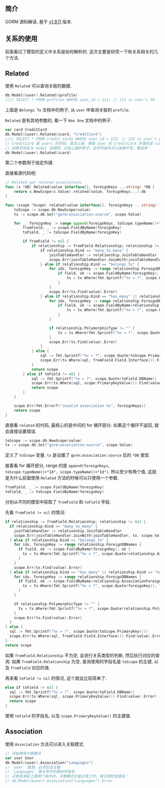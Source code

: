 ## 简介

GORM 源码解读, 基于 [v1.9.11](https://github.com/jinzhu/gorm/tree/v1.9.11) 版本.

## 关系的使用

前面看过了模型的定义中关系是如何解析的. 这次主要是研究一下和关系相关的几个方法.

## Related

使用 `Related` 可以查询关联的数据.

```go
db.Model(&user).Related(&profile)
//// SELECT * FROM profiles WHERE user_id = 111; // 111 is user's ID
```

上面是 `Belongs To` 文档中的例子, 从 `user` 中查询关联的 `profile`.

`Related` 是有其他参数的, 看一下 `Has One` 文档中的例子.

```go
var card CreditCard
db.Model(&user).Related(&card, "CreditCard")
//// SELECT * FROM credit_cards WHERE user_id = 123; // 123 is user's primary key
// CreditCard 是 users 的字段，其含义是，获取 user 的 CreditCard 并填充至 card 变量
// 如果字段名与 model 名相同，比如上面的例子，此时字段名可以省略不写，像这样：
db.Model(&user).Related(&card)
```

第二个参数用于指定外键.

直接看源代码吧:

```go
// Related get related associations
func (s *DB) Related(value interface{}, foreignKeys ...string) *DB {
	return s.NewScope(s.Value).related(value, foreignKeys...).db
}

func (scope *Scope) related(value interface{}, foreignKeys ...string) *Scope {
	toScope := scope.db.NewScope(value)
	tx := scope.db.Set("gorm:association:source", scope.Value)

	for _, foreignKey := range append(foreignKeys, toScope.typeName()+"Id", scope.typeName()+"Id") {
		fromField, _ := scope.FieldByName(foreignKey)
		toField, _ := toScope.FieldByName(foreignKey)

		if fromField != nil {
			if relationship := fromField.Relationship; relationship != nil {
				if relationship.Kind == "many_to_many" {
					joinTableHandler := relationship.JoinTableHandler
					scope.Err(joinTableHandler.JoinWith(joinTableHandler, tx, scope.Value).Find(value).Error)
				} else if relationship.Kind == "belongs_to" {
					for idx, foreignKey := range relationship.ForeignDBNames {
						if field, ok := scope.FieldByName(foreignKey); ok {
							tx = tx.Where(fmt.Sprintf("%v = ?", scope.Quote(relationship.AssociationForeignDBNames[idx])), field.Field.Interface())
						}
					}
					scope.Err(tx.Find(value).Error)
				} else if relationship.Kind == "has_many" || relationship.Kind == "has_one" {
					for idx, foreignKey := range relationship.ForeignDBNames {
						if field, ok := scope.FieldByName(relationship.AssociationForeignDBNames[idx]); ok {
							tx = tx.Where(fmt.Sprintf("%v = ?", scope.Quote(foreignKey)), field.Field.Interface())
						}
					}

					if relationship.PolymorphicType != "" {
						tx = tx.Where(fmt.Sprintf("%v = ?", scope.Quote(relationship.PolymorphicDBName)), relationship.PolymorphicValue)
					}
					scope.Err(tx.Find(value).Error)
				}
			} else {
				sql := fmt.Sprintf("%v = ?", scope.Quote(toScope.PrimaryKey()))
				scope.Err(tx.Where(sql, fromField.Field.Interface()).Find(value).Error)
			}
			return scope
		} else if toField != nil {
			sql := fmt.Sprintf("%v = ?", scope.Quote(toField.DBName))
			scope.Err(tx.Where(sql, scope.PrimaryKeyValue()).Find(value).Error)
			return scope
		}
	}

	scope.Err(fmt.Errorf("invalid association %v", foreignKeys))
	return scope
}
```

直接看 `related` 的代码, 最核心的是中间的 for 循环部分. 如果这个循环不返回, 就会直接设置错误.

```go
toScope := scope.db.NewScope(value)
tx := scope.db.Set("gorm:association:source", scope.Value)
```

定义了 `toScope` 变量. `tx` 是设置了 `gorm:association:source` 后的 `*DB` 类型.

接着看 for 循环部分, range 的是 `append(foreignKeys, toScope.typeName()+"Id", scope.typeName()+"Id")`.
所以至少有两个值, 这就是为什么前面使用 `Related` 方法的时候可以只使用一个参数.

```go
fromField, _ := scope.FieldByName(foreignKey)
toField, _ := toScope.FieldByName(foreignKey)
```

分别从不同的模型中获取了 `fromField` 和 `toField` 字段.

先看 `fromField != nil` 的情况:

```go
if relationship := fromField.Relationship; relationship != nil {
  if relationship.Kind == "many_to_many" {
    joinTableHandler := relationship.JoinTableHandler
    scope.Err(joinTableHandler.JoinWith(joinTableHandler, tx, scope.Value).Find(value).Error)
  } else if relationship.Kind == "belongs_to" {
    for idx, foreignKey := range relationship.ForeignDBNames {
      if field, ok := scope.FieldByName(foreignKey); ok {
        tx = tx.Where(fmt.Sprintf("%v = ?", scope.Quote(relationship.AssociationForeignDBNames[idx])), field.Field.Interface())
      }
    }
    scope.Err(tx.Find(value).Error)
  } else if relationship.Kind == "has_many" || relationship.Kind == "has_one" {
    for idx, foreignKey := range relationship.ForeignDBNames {
      if field, ok := scope.FieldByName(relationship.AssociationForeignDBNames[idx]); ok {
        tx = tx.Where(fmt.Sprintf("%v = ?", scope.Quote(foreignKey)), field.Field.Interface())
      }
    }

    if relationship.PolymorphicType != "" {
      tx = tx.Where(fmt.Sprintf("%v = ?", scope.Quote(relationship.PolymorphicDBName)), relationship.PolymorphicValue)
    }
    scope.Err(tx.Find(value).Error)
  }
} else {
  sql := fmt.Sprintf("%v = ?", scope.Quote(toScope.PrimaryKey()))
  scope.Err(tx.Where(sql, fromField.Field.Interface()).Find(value).Error)
}
return scope
```

如果 `fromField.Relationship` 不为空, 会进行关系类型的判断, 然后执行对应的查询.
如果 `fromField.Relationship` 为空, 查询使用的字段名是 `toScope` 的主键, 以及 `fromField` 对应的值.

再来看 `toField != nil` 的情况, 这个就会比较简单了:

```go
else if toField != nil {
  sql := fmt.Sprintf("%v = ?", scope.Quote(toField.DBName))
  scope.Err(tx.Where(sql, scope.PrimaryKeyValue()).Find(value).Error)
  return scope
}
```

使用 `toField` 的字段名, 以及 `scope.PrimaryKeyValue()` 的主键值.

## Association

使用 `Association` 方法可以进入关联模式.

```go
// 开始使用关联模式
var user User
db.Model(&user).Association("Languages")
// `user` 是源，必须包含主键
// `Languages` 是关系中的源的字段名
// 只有在满足上面两个条件时，关联模式才能正常工作，请注意检查错误：
// db.Model(&user).Association("Languages").Error
```
